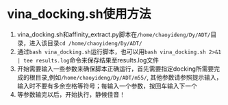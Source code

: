 # vina_docking.sh使用方法 
1. vina_docking.sh和affinity_extract.py脚本在`/home/chaoyideng/Dy/ADT/`目录，进入该目录`cd /home/chaoyideng/Dy/ADT/` 
2. 通过`bash vina_docking.sh`运行脚本，也可以用`bash vina_docking.sh 2>&1 | tee results.log`命令来保存结果至results.log文件
3. 开始需要输入一些参数来确保脚本正确运行，首先需要指定docking所需要完成的根目录,例如`/home/chaoyideng/Dy/ADT/m55/`, 其他参数请参照提示输入，输入时不要有多余空格等符号；每输入一个参数，按回车输入下一个
5. 等参数输完以后，开始执行，静候佳音！
